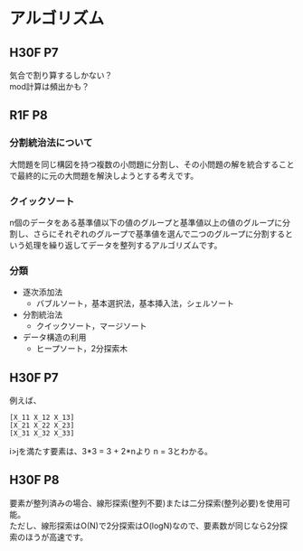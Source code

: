 # アルゴリズム
## H30F P7
気合で割り算するしかない？  
mod計算は頻出かも？

## R1F P8
### 分割統治法について
大問題を同じ構図を持つ複数の小問題に分割し、その小問題の解を統合することで最終的に元の大問題を解決しようとする考えです。  

### クイックソート
n個のデータをある基準値以下の値のグループと基準値以上の値のグループに分割し、さらにそれぞれのグループで基準値を選んで二つのグループに分割するという処理を繰り返してデータを整列するアルゴリズムです。  
### 分類
- 逐次添加法
  - バブルソート，基本選択法，基本挿入法，シェルソート
- 分割統治法
  - クイックソート，マージソート
- データ構造の利用
  - ヒープソート，2分探索木

## H30F P7
例えば、
```
[X_11 X_12 X_13]
[X_21 X_22 X_23]
[X_31 X_32 X_33]
```
i>jを満たす要素は、3\*3 = 3 + 2\*nより
n = 3とわかる。

## H30F P8
要素が整列済みの場合、線形探索(整列不要)または二分探索(整列必要)を使用可能。  
ただし、線形探索はO(N)で2分探索はO(logN)なので、要素数が同じなら2分探索のほうが高速です。  
  
